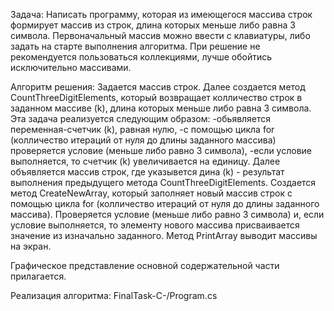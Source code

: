 Задача:
Написать программу, которая из имеющегося массива строк формирует массив из строк, длина которых меньше либо равна 3 символа. Первоначальный массив можно ввести с клавиатуры, либо задать на старте выполнения алгоритма. При решение не рекомендуется пользоваться коллекциями, лучше обойтись исключительно массивами.

Алгоритм решения:
Задается массив строк.
Далее создается метод CountThreeDigitElements, который возвращает колличество строк в заданном массиве (k), длина которых меньше либо равна 3 символа. Эта задача реализуется следующим образом:
-обьявляется переменная-счетчик (k), равная нулю,
-с помощью цикла for (колличество итераций от нуля до длины заданного массива) проверяется условие (меньше либо равно 3 символа),
-если условие выполняется, то счетчик (k) увеличивается на единицу.
Далее объявляется массив строк, где указывется дина (k) - результат выполнения предыдущего метода CountThreeDigitElements.
Создается метод CreateNewArray, который заполняет новый массив строк с помощью цикла for (колличество итераций от нуля до длины заданного массива). Проверяется условие (меньше либо равно 3 символа) и, если условие выполняется, то элементу нового массива присваивается значение из изначально заданного.
Метод PrintArray выводит массивы на экран. 

Графическое представление основной содержательной части прилагается.

Реализация алгоритма: FinalTask-C-/Program.cs
